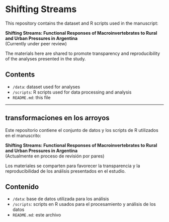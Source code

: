 # Shifting Streams

This repository contains the dataset and R scripts used in the manuscript:

**Shifting Streams: Functional Responses of Macroinvertebrates to Rural and Urban Pressures in Argentina**  
(Currently under peer review)

The materials here are shared to promote transparency and reproducibility of the analyses presented in the study.

## Contents
- `/data`: dataset used for analyses
- `/scripts`: R scripts used for data processing and analysis
- `README.md`: this file

---

## transformaciones en los arroyos

Este repositorio contiene el conjunto de datos y los scripts de R utilizados en el manuscrito:

**Shifting Streams: Functional Responses of Macroinvertebrates to Rural and Urban Pressures in Argentina**  
(Actualmente en proceso de revisión por pares)

Los materiales se comparten para favorecer la transparencia y la reproducibilidad de los análisis presentados en el estudio.

## Contenido
- `/data`: base de datos utilizada para los análisis
- `/scripts`: scripts en R usados para el procesamiento y análisis de los datos
- `README.md`: este archivo


